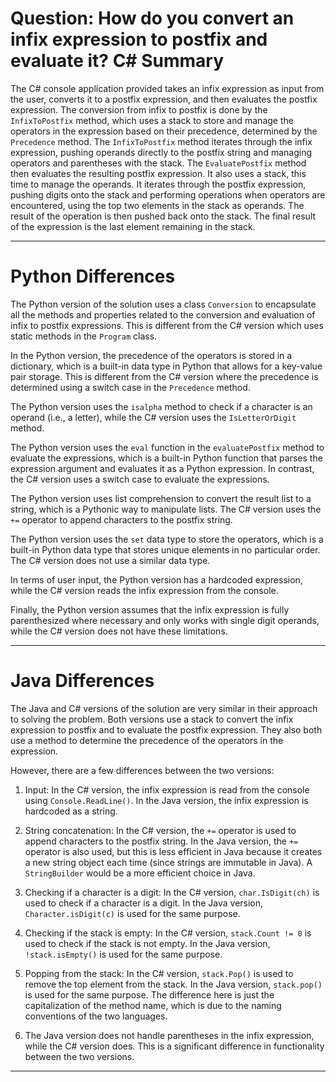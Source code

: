 # Question: How do you convert an infix expression to postfix and evaluate it? C# Summary

The C# console application provided takes an infix expression as input from the user, converts it to a postfix expression, and then evaluates the postfix expression. The conversion from infix to postfix is done by the `InfixToPostfix` method, which uses a stack to store and manage the operators in the expression based on their precedence, determined by the `Precedence` method. The `InfixToPostfix` method iterates through the infix expression, pushing operands directly to the postfix string and managing operators and parentheses with the stack. The `EvaluatePostfix` method then evaluates the resulting postfix expression. It also uses a stack, this time to manage the operands. It iterates through the postfix expression, pushing digits onto the stack and performing operations when operators are encountered, using the top two elements in the stack as operands. The result of the operation is then pushed back onto the stack. The final result of the expression is the last element remaining in the stack.

---

# Python Differences

The Python version of the solution uses a class `Conversion` to encapsulate all the methods and properties related to the conversion and evaluation of infix to postfix expressions. This is different from the C# version which uses static methods in the `Program` class. 

In the Python version, the precedence of the operators is stored in a dictionary, which is a built-in data type in Python that allows for a key-value pair storage. This is different from the C# version where the precedence is determined using a switch case in the `Precedence` method.

The Python version uses the `isalpha` method to check if a character is an operand (i.e., a letter), while the C# version uses the `IsLetterOrDigit` method. 

The Python version uses the `eval` function in the `evaluatePostfix` method to evaluate the expressions, which is a built-in Python function that parses the expression argument and evaluates it as a Python expression. In contrast, the C# version uses a switch case to evaluate the expressions.

The Python version uses list comprehension to convert the result list to a string, which is a Pythonic way to manipulate lists. The C# version uses the `+=` operator to append characters to the postfix string.

The Python version uses the `set` data type to store the operators, which is a built-in Python data type that stores unique elements in no particular order. The C# version does not use a similar data type.

In terms of user input, the Python version has a hardcoded expression, while the C# version reads the infix expression from the console. 

Finally, the Python version assumes that the infix expression is fully parenthesized where necessary and only works with single digit operands, while the C# version does not have these limitations.

---

# Java Differences

The Java and C# versions of the solution are very similar in their approach to solving the problem. Both versions use a stack to convert the infix expression to postfix and to evaluate the postfix expression. They also both use a method to determine the precedence of the operators in the expression.

However, there are a few differences between the two versions:

1. Input: In the C# version, the infix expression is read from the console using `Console.ReadLine()`. In the Java version, the infix expression is hardcoded as a string.

2. String concatenation: In the C# version, the `+=` operator is used to append characters to the postfix string. In the Java version, the `+=` operator is also used, but this is less efficient in Java because it creates a new string object each time (since strings are immutable in Java). A `StringBuilder` would be a more efficient choice in Java.

3. Checking if a character is a digit: In the C# version, `char.IsDigit(ch)` is used to check if a character is a digit. In the Java version, `Character.isDigit(c)` is used for the same purpose.

4. Checking if the stack is empty: In the C# version, `stack.Count != 0` is used to check if the stack is not empty. In the Java version, `!stack.isEmpty()` is used for the same purpose.

5. Popping from the stack: In the C# version, `stack.Pop()` is used to remove the top element from the stack. In the Java version, `stack.pop()` is used for the same purpose. The difference here is just the capitalization of the method name, which is due to the naming conventions of the two languages.

6. The Java version does not handle parentheses in the infix expression, while the C# version does. This is a significant difference in functionality between the two versions.

---
